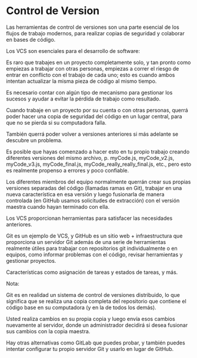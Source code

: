 # Control de Version

Las herramientas de control de versiones son una parte esencial de los flujos de trabajo modernos, para realizar copias de seguridad y colaborar en bases de código.


Los VCS son esenciales para el desarrollo de software:

Es raro que trabajes en un proyecto completamente solo, y tan pronto como empiezas a trabajar con otras personas, empiezas a correr el riesgo de entrar en conflicto con el trabajo de cada uno; esto es cuando ambos intentan actualizar la misma pieza de código al mismo tiempo.

Es necesario contar con algún tipo de mecanismo para gestionar los sucesos y ayudar a evitar la pérdida de trabajo como resultado.


Cuando trabaje en un proyecto por su cuenta o con otras personas, querrá poder hacer una copia de seguridad del código en un lugar central, para que no se pierda si su computadora falla.

También querrá poder volver a versiones anteriores si más adelante se descubre un problema.

Es posible que hayas comenzado a hacer esto en tu propio trabajo creando diferentes versiones del mismo archivo, p. myCode.js, myCode_v2.js, myCode_v3.js, myCode_final.js, myCode_really_really_final.js, etc., pero esto es realmente propenso a errores y poco confiable.

Los diferentes miembros del equipo normalmente querrán crear sus propias versiones separadas del código (llamadas ramas en Git), trabajar en una nueva característica en esa versión y luego fusionarla de manera controlada (en GitHub usamos solicitudes de extracción) con el versión maestra cuando hayan terminado con ella.


Los VCS proporcionan herramientas para satisfacer las necesidades anteriores.

Git es un ejemplo de VCS, y GitHub es un sitio web + infraestructura que proporciona un servidor Git además de una serie de herramientas realmente útiles para trabajar con repositorios git individualmente o en equipos, como informar problemas con el código, revisar herramientas y gestionar proyectos.

Características como asignación de tareas y estados de tareas, y más.


Nota: 

Git es en realidad un sistema de control de versiones distribuido, lo que significa que se realiza una copia completa del repositorio que contiene el código base en su computadora (y en la de todos los demás).

Usted realiza cambios en su propia copia y luego envía esos cambios nuevamente al servidor, donde un administrador decidirá si desea fusionar sus cambios con la copia maestra.


Hay otras alternativas como GitLab que puedes probar, y también puedes intentar configurar tu propio servidor Git y usarlo en lugar de GitHub.


## 







